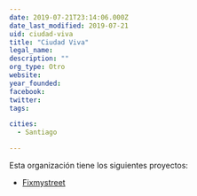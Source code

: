 ```yaml
---
date: 2019-07-21T23:14:06.000Z
date_last_modified: 2019-07-21
uid: ciudad-viva
title: "Ciudad Viva"
legal_name: 
description: ""
org_type: Otro
website: 
year_founded: 
facebook: 
twitter: 
tags:

cities: 
  - Santiago

---
```


Esta organización tiene los siguientes proyectos:

- [Fixmystreet](/i/fixmystreet.html)
